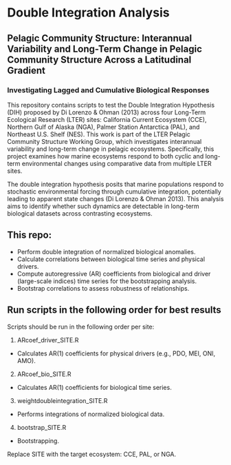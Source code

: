 # Double Integration Analysis

## Pelagic Community Structure: Interannual Variability and Long-Term Change in Pelagic Community Structure Across a Latitudinal Gradient

### Investigating Lagged and Cumulative Biological Responses

This repository contains scripts to test the Double Integration Hypothesis (DIH) proposed by Di Lorenzo & Ohman (2013) across four Long-Term Ecological Research (LTER) sites: California Current Ecosystem (CCE), Northern Gulf of Alaska (NGA), Palmer Station Antarctica (PAL), and Northeast U.S. Shelf (NES). This work is part of the LTER Pelagic Community Structure Working Group, which investigates interannual variability and long-term change in pelagic ecosystems. Specifically, this project examines how marine ecosystems respond to both cyclic and long-term environmental changes using comparative data from multiple LTER sites.

The double integration hypothesis posits that marine populations respond to stochastic environmental forcing through cumulative integration, potentially leading to apparent state changes (Di Lorenzo & Ohman 2013). This analysis aims to identify whether such dynamics are detectable in long-term biological datasets across contrasting ecosystems.

## This repo:
* Perform double integration of normalized biological anomalies.
* Calculate correlations between biological time series and physical drivers.
* Compute autoregressive (AR) coefficients from biological and driver (large-scale indices) time series for the bootstrapping analysis.
* Bootstrap correlations to assess robustness of relationships.

## Run scripts in the following order for best results
Scripts should be run in the following order per site:
1. ARcoef_driver_SITE.R
* Calculates AR(1) coefficients for physical drivers (e.g., PDO, MEI, ONI, AMO).
2. ARcoef_bio_SITE.R
* Calculates AR(1) coefficients for biological time series.
3. weightdoubleintegration_SITE.R
* Performs integrations of normalized biological data.
4. bootstrap_SITE.R
* Bootstrapping.

Replace SITE with the target ecosystem: CCE, PAL, or NGA.
